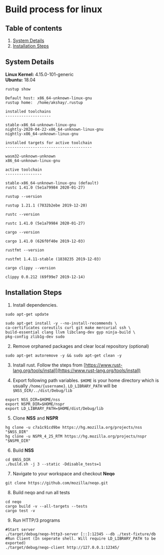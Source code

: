 # Build process for linux

## Table of contents

1. [System Details](#system-details)
2. [Installation Steps](#installation-steps)

## System Details

**Linux Kernel:** 4.15.0-101-generic  
**Ubuntu:** 18.04

```shell
rustup show
```

```output
Default host: x86_64-unknown-linux-gnu
rustup home:  /home/akshay/.rustup

installed toolchains
--------------------

stable-x86_64-unknown-linux-gnu
nightly-2020-04-22-x86_64-unknown-linux-gnu
nightly-x86_64-unknown-linux-gnu

installed targets for active toolchain
--------------------------------------

wasm32-unknown-unknown
x86_64-unknown-linux-gnu

active toolchain
----------------

stable-x86_64-unknown-linux-gnu (default)
rustc 1.41.0 (5e1a79984 2020-01-27)
```

```shell
rustup --version
```

```output
rustup 1.21.1 (7832b2ebe 2019-12-20)
```

```shell
rustc --version
```

```output
rustc 1.41.0 (5e1a79984 2020-01-27)
```

```shell
cargo --version
```

```output
cargo 1.41.0 (626f0f40e 2019-12-03)
```

```shell
rustfmt --version
```

```output
rustfmt 1.4.11-stable (1838235 2019-12-03)
```

```shell
cargo clippy --version
```

```output
clippy 0.0.212 (69f99e7 2019-12-14)
```

## Installation Steps

1. Install dependencies.

```shell
sudo apt-get update
```

```shell
sudo apt-get install -y --no-install-recommends \
ca-certificates coreutils curl git make mercurial ssh \
build-essential clang llvm libclang-dev gyp ninja-build \
pkg-config zlib1g-dev sudo
```

2. Remove orphaned packages and clear local repository (optional)

```shell
sudo apt-get autoremove -y && sudo apt-get clean -y
```

3. Install rust. Follow the steps from [https://www.rust-lang.org/tools/install](https://www.rust-lang.org/tools/install)

4. Export following path variables. `$HOME` is your home directory which is usually `/home/{username}`. `LD_LIBRARY_PATH` will be `$NSS_DIR/../dist/Debug/lib`

```shell
export NSS_DIR=$HOME/nss
export NSPR_DIR=$HOME/nspr
export LD_LIBRARY_PATH=$HOME/dist/Debug/lib
```

5. Clone **NSS** and **NSPR**

```shell
hg clone -u c7a1c91cd9be https://hg.mozilla.org/projects/nss "$NSS_DIR"
hg clone -u NSPR_4_25_RTM https://hg.mozilla.org/projects/nspr "$NSPR_DIR"
```

6. Build **NSS**

```shell
cd $NSS_DIR
./build.sh -j 3 --static -Ddisable_tests=1
```

7. Navigate to your workspace and checkout **Neqo**

```shell
git clone https://github.com/mozilla/neqo.git
```

8. Build neqo and run all tests

```shell
cd neqo
cargo build -v --all-targets --tests
cargo test -v
```

9. Run HTTP/3 programs

```shell
#Start server
./target/debug/neqo-http3-server [::]:12345 --db ./test-fixture/db
#Run Client (In seperate shell. Will require LD_LIBRARY_PATH to be exported)
./target/debug/neqo-client http://127.0.0.1:12345/
```

